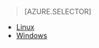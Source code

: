 <!-- not suitable for Mooncake -->

> [AZURE.SELECTOR]
- [Linux](/documentation/articles/hdinsight-hadoop-customize-cluster-v1/)
- [Windows](/documentation/articles/hdinsight-hadoop-customize-cluster-v1/)

